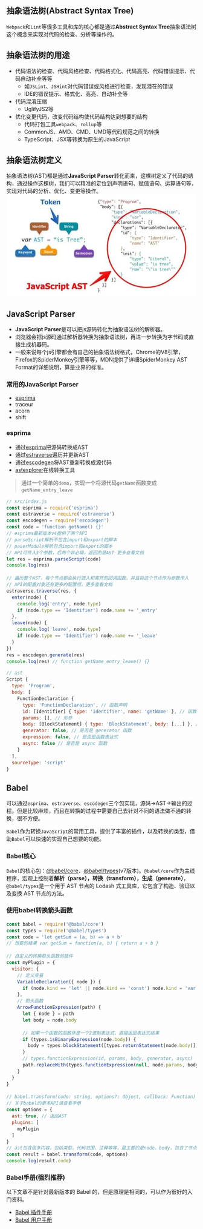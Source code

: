 ## 抽象语法树(Abstract Syntax Tree)
`Webpack`和`Lint`等很多工具和库的核心都是通过**Abstract Syntax Tree**抽象语法树这个概念来实现对代码的检查、分析等操作的。

## 抽象语法树的用途
+ 代码语法的检查、代码风格检查、代码格式化、代码高亮、代码错误提示、代码自动补全等等
  + 如`JSLint`、`JSHint`对代码错误或风格进行检查，发现潜在的错误
  + IDE的错误提示、格式化、高亮、自动补全等
+ 代码混淆压缩
  + UglifyJS2等
+ 优化变更代码，改变代码结构使代码结构达到想要的结构
  + 代码打包工具`webpack`、`rollup`等
  + CommonJS、AMD、CMD、UMD等代码规范之间的转换
  + TypeScript、JSX等转换为原生的JavaScript

## 抽象语法树定义
抽象语法树(AST)都是通过**JavaScript Parser**转化而来，这棵树定义了代码的结构，通过操作这棵树，我们可以精准的定位到声明语句、赋值语句、运算语句等，实现对代码的分析、优化、变更等操作。
![AST](./img/AST.jpg)

## JavaScript Parser
+ **JavaScript Parser**是可以把js源码转化为抽象语法树的解析器。
+ 浏览器会把js源码通过解析器转换为抽象语法树，再进一步转换为字节码或直接生成机器码。
+ 一般来说每个js引擎都会有自己的抽象语法树格式，Chrome的V8引擎，Firefox的SpiderMonkey引擎等等，MDN提供了详细SpiderMonkey AST Format的详细说明，算是业界的标准。

### 常用的JavaScript Parser
+ [esprima](https://esprima.readthedocs.io)
+ traceur
+ acorn
+ shift

### esprima
+ 通过[esprima](https://esprima.readthedocs.io)把源码转换成AST
+ 通过[estraverse](https://github.com/estools/estraverse)遍历并更新AST
+ 通过[escodegen](https://github.com/estools/escodegen)将AST重新转换成源代码
+ [astexplorer](https://astexplorer.net/)在线转换工具

> 通过一个简单的`demo`，实现一个将源代码`getName`函数变成`getName_entry_leave`

```js
// src/index.js
const esprima = require('esprima')
const estraverse = require('estraverse')
const escodegen = require('escodegen')
const code = 'function getName() {}'
// esprima最新版本v4提供了两个API
// parseScript解析不包含import和export的脚本
// paserModule解析包含import和export的脚本
// API可传入3个参数，后两个非必填，返回的是AST 更多查看文档
let res = esprima.parseScript(code)
console.log(res)

// 遍历整个AST，每个节点都会执行进入和离开的回调函数，并且将这个节点作为参数传入
// API的配置对象还有更多的配置项，更多查看文档
estraverse.traverse(res, {
  enter(node) {
    console.log('entry', node.type)
    if (node.type == 'Identifier') node.name += '_entry'
  },
  leave(node) {
    console.log('leave', node.type)
    if (node.type == 'Identifier') node.name += '_leave'
  }
})
res = escodegen.generate(res)
console.log(res) // function getName_entry_leave() {}
```
```js
// ast
Script {
  type: 'Program',
  body: [
    FunctionDeclaration {
      type: 'FunctionDeclaration', // 函数声明
      id: [Identifier] { type: 'Identifier', name: 'getName' }, // 函数名
      params: [], // 形参
      body: [BlockStatement] { type: 'BlockStatement', body: [...] }, // 函数体
      generator: false, // 是否是 generator 函数
      expression: false, // 是否是函数表达式
      async: false // 是否是 async 函数
    }
  ],
  sourceType: 'script'
}
```
## Babel
可以通过`esprima`、`estraverse`、`escodegen`三个包实现，源码->AST->输出的过程。但是比较麻烦，而且在转换的过程中需要自己去针对不同的语法做不通的转换，很不方便。

`Babel`作为转换`JavaScript`的常用工具，提供了丰富的插件，以及转换的类型，借助`Babel`可以快速的实现自己想要的功能。

### Babel核心
`Babel`的核心包：[@babel/core](https://babeljs.io/docs/en/)、[@babel/types](https://babeljs.io/docs/en/babel-types)(v7版本)。`@babel/core`作为主线程序，宏观上控制着**解析（parse），转换（transform），生成（generate）**，`@babel/types`是一个用于 AST 节点的 Lodash 式工具库，它包含了构造、验证以及变换 AST 节点的方法。

### 使用babel转换箭头函数
```js
const babel = require('@babel/core')
const types = require('@babel/types')
const code = 'let getSum = (a, b) => a + b'
// 想要的结果 var getSum = function(a, b) { return a + b }

// 自定义的转换箭头函数的插件
const myPlugin = {
  visitor: {
    // 定义变量
    VariableDeclaration({ node }) {
      if (node.kind == 'let' || node.kind == 'const') node.kind = 'var'
    },
    // 箭头函数
    ArrowFunctionExpression(path) {
      let { node } = path
      let body = node.body
      
      // 如果一个函数的函数体是一个2进制表达式，直接返回表达式结果
      if (types.isBinaryExpression(node.body)) {
        body = types.blockStatement([types.returnStatement(node.body)])
      }
      // types.functionExpression(id, params, body, generator, async)
      path.replaceWith(types.functionExpression(null, node.params, body, node.generator, node.async))
    }
  }
}

// babel.transform(code: string, options?: Object, callback: Function)
// 关于babel的更多API请查看手册
const options = {
  ast: true, // 返回AST
  plugins: [
    myPlugin
  ]
}
// ast包含很多内容，包括类型，代码范围，注释等等，最主要的是node、body，包含了节点的关键AST描述
const result = babel.transform(code, options)
console.log(result.code)
```

### Babel手册(强烈推荐)
以下文章不是针对最新版本的 Babel 的，但是原理是相同的，可以作为很好的入门资料。
+ [Babel 插件手册](https://github.com/jamiebuilds/babel-handbook/blob/master/translations/zh-Hans/plugin-handbook.md#toc-asts)
+ [Babel 用户手册](https://github.com/jamiebuilds/babel-handbook/blob/master/translations/zh-Hans/user-handbook.md)
